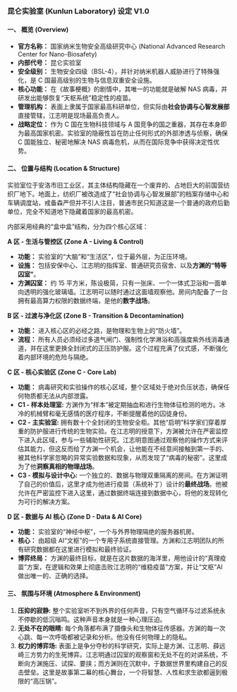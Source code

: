 ### **昆仑实验室 (Kunlun Laboratory) 设定 V1.0**

#### **一、 概览 (Overview)**

- **官方名称：** 国家纳米生物安全高级研究中心 (National Advanced Research Center for Nano-Biosafety)
- **内部代号：** 昆仑实验室
- **安全级别：** 生物安全四级（BSL-4），并针对纳米机器人威胁进行了特殊强化，是 C 国最高级别的生物与信息双重安全设施。
- **核心功能：** 在《故事梗概》的剧情中，其唯一的功能就是破解 NAS 病毒，并研发出能够恢复“天枢系统”稳定性的疫苗。
- **管理机构：** 表面上隶属于国家最高科研单位，但实际由**社会协调与心智发展部**直接管辖，江志明是现场最高负责人。
- **战略定位：** 作为 C 国在生物科技领域与 A 国竞争的国之重器，其存在本身即为最高国家机密。实验室的隐蔽性旨在防止任何形式的外部渗透与侦察，确保 C 国能独立、秘密地解决 NAS 病毒危机，从而在国际竞争中获得决定性优势。

#### **二、 位置与结构 (Location & Structure)**

实验室位于安洛市旧工业区，其主体结构隐藏在一个废弃的、占地巨大的前国营纺织厂地下。地面上，纺织厂被改造成了“社会协调与心智发展部”的档案存储中心和车辆调度站，戒备森严但并不引人注目，普通市民只知道这是一个普通的政府后勤单位，完全不知道地下隐藏着国家的最高机密。

内部采用经典的“盒中盒”结构，分为四个核心区域：

**A 区 - 生活与管控区 (Zone A - Living & Control)**

- **功能：** 实验室的“大脑”和“生活区”，位于最外层，为正压环境。
- **设施：** 包括安保中心、江志明的指挥室、普通研究员宿舍、以及**方渊的“特等囚室”**。
- **方渊囚室：** 约 15 平方米，陈设极简，只有一张床、一个一体式卫浴和一面单向透明的强化玻璃墙。江志明可以随时通过这面墙观察他。房间内配备了一台拥有最高算力权限的数据终端，是他的**数字战场**。

**B 区 - 过渡与净化区 (Zone B - Transition & Decontamination)**

- **功能：** 进入核心区的必经之路，是物理和生物上的“防火墙”。
- **流程：** 所有人员必须经过多道气闸门、强制性化学淋浴和高强度紫外线消毒通道，并在这里更换全封闭式的正压防护服。这个过程充满了仪式感，不断强化着内部环境的危险与隔绝。

**C 区 - 核心实验区 (Zone C - Core Lab)**

- **功能：** 病毒研究和实验操作的核心区域，整个区域处于绝对负压状态，确保任何物质都无法从内部泄露。
- **C1 - 样本处理室:** 方渊作为“样本”被定期抽血和进行生物体征检测的地方。冰冷的机械臂和毫无感情的医疗程序，不断提醒着他的囚徒身份。
- **C2 - 主实验室:** 拥有数十个全封闭的生物安全柜。其他“启明”科学家们穿着厚重的防护服进行传统的生物实验。在江志明的授意下，方渊被允许在严密监控下进入此区域，参与一些辅助性研究。江志明意图通过观察他的操作方式来评估其能力，但这反而给了方渊一个机会，让他能在不经意间接触到第一手的、被其他科学家忽略的异常实验数据和现象，从而发现了“病毒的秘密”。这里成为了他**洞察真相的物理战场**。
- **C3 - 模拟与设计中心:** 一个独立的、数据与物理双重隔离的房间。在方渊证明了自己的价值后，这里才成为他进行疫苗（系统补丁）设计的**最终战场**。他被允许在严密监控下进入这里，通过数据终端连接到数据中心，将他的发现转化为可行的解决方案。

**D 区 - 数据与 AI 核心 (Zone D - Data & AI Core)**

- **功能：** 实验室的“神经中枢”，一个与外界物理隔绝的服务器机房。
- **核心：** 由超级 AI“文枢”的一个专用子系统直接管理。方渊和江志明团队的所有研究数据都在这里进行模拟和最终验证。
- **博弈终局：** 方渊的最终目标，就是在这片数据的海洋里，用他设计的“真理疫苗”方案，在逻辑和效果上彻底击败江志明的“维稳疫苗”方案，并让“文枢”AI 做出唯一的、正确的选择。

#### **三、 氛围与环境 (Atmosphere & Environment)**

1.  **压抑的寂静:** 整个实验室听不到外界的任何声音，只有空气循环与过滤系统永不停歇的低沉嗡鸣。这种声音本身就是一种心理压迫。
2.  **无处不在的眼睛:** 每个角落都布满了摄像头和生物体征传感器。方渊的每一次心跳、每一次呼吸都被记录和分析。他没有任何物理上的隐私。
3.  **权力的博弈场:** 表面上是争分夺秒的科学研究，实际上是方渊、江志明、薛远崎三方势力的生死博弈。江志明通过囚室的观察窗和无处不在的对讲系统，不断向方渊施压、试探、要挟；而方渊则在沉默中，于数据世界里构建自己的反击壁垒。这里是故事第二幕的核心舞台，一个将智慧、人性和求生欲都逼到极限的“高压锅”。
